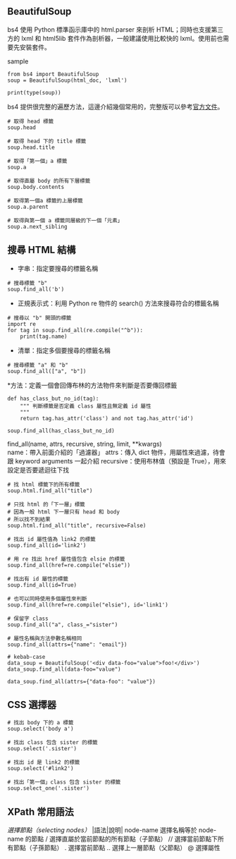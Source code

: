 ## BeautifulSoup
bs4 使用 Python 標準函示庫中的 html.parser 來剖析 HTML；同時也支援第三方的 lxml 和 html5lib 套件作為剖析器，一般建議使用比較快的 lxml。使用前也需要先安裝套件。

sample
```
from bs4 import BeautifulSoup
soup = BeautifulSoup(html_doc, 'lxml')

print(type(soup))
```

bs4 提供很完整的遍歷方法，這邊介紹幾個常用的，完整版可以參考[官方文件](https://www.crummy.com/software/BeautifulSoup/bs4/doc/#navigating-the-tree)。
```
# 取得 head 標籤
soup.head

# 取得 head 下的 title 標籤
soup.head.title

# 取得「第一個」a 標籤
soup.a

# 取得直屬 body 的所有下層標籤
soup.body.contents

# 取得第一個a 標籤的上層標籤
soup.a.parent

# 取得與第一個 a 標籤同層級的下一個「元素」
soup.a.next_sibling
```


## 搜尋 HTML 結構
* 字串：指定要搜尋的標籤名稱
```
# 搜尋標籤 "b"
soup.find_all('b')
```
* 正規表示式：利用 Python re 物件的 search() 方法來搜尋符合的標籤名稱
```
# 搜尋以 "b" 開頭的標籤
import re
for tag in soup.find_all(re.compile("^b")):
    print(tag.name)
```
* 清單：指定多個要搜尋的標籤名稱
```
# 搜尋標籤 "a" 和 "b"
soup.find_all(["a", "b"])
```
*方法：定義一個會回傳布林的方法物件來判斷是否要傳回標籤
```
def has_class_but_no_id(tag):
    """ 判斷標籤是否定義 class 屬性且無定義 id 屬性
    """
    return tag.has_attr('class') and not tag.has_attr('id')

soup.find_all(has_class_but_no_id)
```
find_all(name, attrs, recursive, string, limit, **kwargs)  
    name：帶入前面介紹的「過濾器」
    attrs：傳入 dict 物件，用屬性來過濾，待會跟 keyword arguments 一起介紹
    recursive：使用布林值（預設是 True），用來設定是否要遞迴往下找
```
# 找 html 標籤下的所有標籤
soup.html.find_all("title")

# 只找 html 的「下一層」標籤
# 因為一般 html 下一層只有 head 和 body
# 所以找不到結果
soup.html.find_all("title", recursive=False)

# 找出 id 屬性值為 link2 的標籤
soup.find_all(id='link2')

# 用 re 找出 href 屬性值包含 elsie 的標籤
soup.find_all(href=re.compile("elsie"))

# 找出有 id 屬性的標籤
soup.find_all(id=True)

# 也可以同時使用多個屬性來判斷
soup.find_all(href=re.compile("elsie"), id='link1')

# 保留字 class
soup.find_all("a", class_="sister")

# 屬性名稱與方法參數名稱相同
soup.find_all(attrs={"name": "email"})

# kebab-case
data_soup = BeautifulSoup('<div data-foo="value">foo!</div>')
data_soup.find_all(data-foo="value")

data_soup.find_all(attrs={"data-foo": "value"})
```

## CSS 選擇器
```
# 找出 body 下的 a 標籤
soup.select('body a')

# 找出 class 包含 sister 的標籤
soup.select('.sister')

# 找出 id 是 link2 的標籤
soup.select('#link2')

# 找出「第一個」class 包含 sister 的標籤
soup.select_one('.sister')
```


## XPath 常用語法
*選擇節點（selecting nodes）*
|語法|說明|
node-name 	選擇名稱等於 node-name 的節點
/ 	選擇直屬於當前節點的所有節點（子節點）
// 	選擇當前節點下所有節點（子孫節點）
. 	選擇當前節點
.. 	選擇上一層節點（父節點）
@ 	選擇屬性
